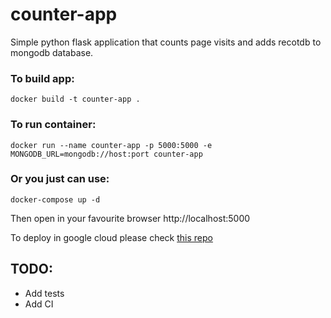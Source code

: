 # counter-app
Simple python flask application that counts page visits and adds recotdb to mongodb database.

###  To build app:

`docker build -t counter-app .`

###  To run container:
`docker run --name counter-app -p 5000:5000 -e MONGODB_URL=mongodb://host:port counter-app`

###  Or you just can use:
`docker-compose up -d` 

Then open in your favourite browser http://localhost:5000

To deploy in google cloud please check [this repo](https://github.com/vbatuev/gce-counter-app)

## TODO:
- Add tests
- Add CI
